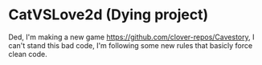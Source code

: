 # CatVSLove2d (Dying project)
Ded, I'm making a new game https://github.com/clover-repos/Cavestory, I can't stand this bad code, I'm following some new rules that basicly force clean code.
